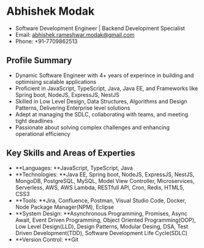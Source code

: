# Abhishek Modak
- Software Development Engineer | Backend Development Specialist
- Email: abhishek.rameshwar.modak@gmail.com
- Phone: +91-7709862513

## Profile Summary
- Dynamic Software Engineer with 4+ years of experince in building and optimising scalable applications
- Proficient in JavaScript, TypeScript, Java, Java EE, and Frameworks like Spring boot, NodeJS, ExpressJS, NestJS
- Skilled in Low Level Design, Data Structures, Algorithms and Design Patterns, Delivering Enterprise level solutions
- Adept at managing the SDLC, collaborating with teams, and meeting tight deadlines
- Passionate about solving complex challenges and enhancing operational efficiency

## Key Skills and Areas of Experties
- **Languages: **JavaScript, TypeScript, Java
- **Technologies: **Java EE, Spring boot, NodeJS, ExpressJS, NestJS, MongoDB, PostgreSQL, MySQL, Model View Controller, Microservices, Serverless, AWS, AWS Lambda, RESTfull API, Cron, Redis, HTML5, CSS3
- **Tools: **Jira, Confluence, Postman, Visual Studio Code, Docker, Node Package Manager(NPM), Eclipse
- **System Design: **Asynchronous Programming, Promises, Async Await, Event Driven Programming, Object Oriented Programming(OOP), Low Level Design(LLD), Design Patterns, Modular Desing, DSA, Test Driven Development(TDD), Software Development Life Cycle(SDLC)
- **Version Control: **Git
